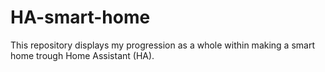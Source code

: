 # HA-smart-home
This repository displays my progression as a whole within making a smart home trough Home Assistant (HA).
